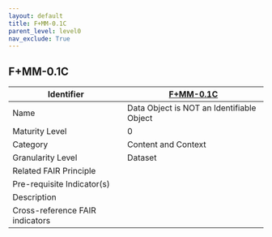 ```yaml
---
layout: default
title: F+MM-0.1C
parent_level: level0
nav_exclude: True
---
```


## F+MM-0.1C

| Identifier | [F+MM-0.1C](https://github.com/FAIRplus/Data-Maturity/blob/indicator-definitions/docs/_indicators/0.%20F%2BMM-0.1C.md) |
| --------- | ----------|
| Name | Data Object is NOT an Identifiable Object |
| Maturity Level | 0 |
| Category | Content and Context |
| Granularity Level | Dataset |
| Related FAIR Principle |  |
| Pre-requisite Indicator(s) |  |
| Description | |
| Cross-reference FAIR indicators |  |
